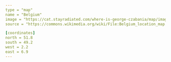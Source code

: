 ```yaml
---
type = "map"
name = "Belgium"
image = "https://cat.stayradiated.com/where-is-george-czabania/map/image/belgium.svg"
source = "https://commons.wikimedia.org/wiki/File:Belgium_location_map.svg"

[coordinates]
north = 51.8
south = 49.2
west = 2.2
east = 6.9
---
```

